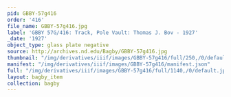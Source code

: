 ```yaml
---
pid: GBBY-57g416
order: '416'
file_name: GBBY-57g416.jpg
label: 'GBBY 57G/416: Track, Pole Vault: Thomas J. Bov - 1927'
_date: '1927'
object_type: glass plate negative
source: http://archives.nd.edu/Bagby/GBBY-57g416.jpg
thumbnail: "/img/derivatives/iiif/images/GBBY-57g416/full/250,/0/default.jpg"
manifest: "/img/derivatives/iiif/images/GBBY-57g416/manifest.json"
full: "/img/derivatives/iiif/images/GBBY-57g416/full/1140,/0/default.jpg"
layout: bagby_item
collection: bagby
---
```

